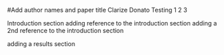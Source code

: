 #Add author names and paper title 
Clarize Donato Testing 1 2 3 

Introduction section 
adding reference to the introduction section 
adding a 2nd reference to the introduction section

adding a results section
